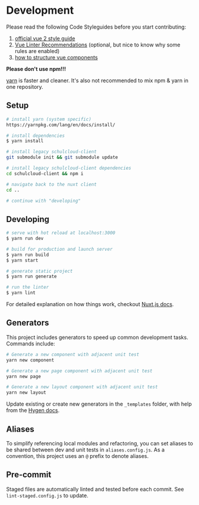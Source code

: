# Development

Please read the following Code Styleguides before you start contributing:

1. [official vue 2 style guide](https://vuejs.org/v2/style-guide/)
1. [Vue Linter Recommendations](https://eslint.vuejs.org/user-guide/) (optional, but nice to know why some rules are enabled)
1. [how to structure vue components](https://vueschool.io/articles/vuejs-tutorials/structuring-vue-components/)

**Please don't use npm!!!**

[yarn](https://yarnpkg.com/lang/en/docs/install/) is faster and cleaner. It's also not recommended to mix npm & yarn in one repository.

## Setup

```bash
# install yarn (system specific)
https://yarnpkg.com/lang/en/docs/install/

# install dependencies
$ yarn install

# install legacy schulcloud-client
git submodule init && git submodule update

# install legacy schulcloud-client dependencies
cd schulcloud-client && npm i

# navigate back to the nuxt client
cd ..

# continue with "developing"
```

## Developing

```bash
# serve with hot reload at localhost:3000
$ yarn run dev

# build for production and launch server
$ yarn run build
$ yarn start

# generate static project
$ yarn run generate

# run the linter
$ yarn lint
```

For detailed explanation on how things work, checkout [Nuxt.js docs](https://nuxtjs.org).

## Generators

This project includes generators to speed up common development tasks. Commands include:

```bash
# Generate a new component with adjacent unit test
yarn new component

# Generate a new page component with adjacent unit test
yarn new page

# Generate a new layout component with adjacent unit test
yarn new layout
```

Update existing or create new generators in the `_templates` folder, with help from the [Hygen docs](http://www.hygen.io/).

## Aliases

To simplify referencing local modules and refactoring, you can set aliases to be shared between dev and unit tests in `aliases.config.js`. As a convention, this project uses an `@` prefix to denote aliases.

## Pre-commit

Staged files are automatically linted and tested before each commit. See `lint-staged.config.js` to update.
